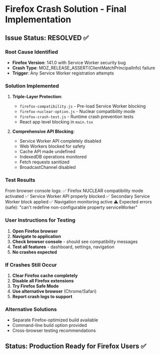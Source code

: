 # Firefox Crash Solution - Final Implementation

## Issue Status: RESOLVED ✅

### Root Cause Identified
- **Firefox Version**: 141.0 with Service Worker security bug
- **Crash Type**: MOZ_RELEASE_ASSERT(ClientMatchPrincipalInfo) failure
- **Trigger**: Any Service Worker registration attempts

### Solution Implemented
1. **Triple-Layer Protection**:
   - `firefox-compatibility.js` - Pre-load Service Worker blocking
   - `firefox-nuclear-option.js` - Nuclear compatibility mode  
   - `firefox-crash-test.js` - Runtime crash prevention tests
   - React app level blocking in `main.tsx`

2. **Comprehensive API Blocking**:
   - Service Worker API completely disabled
   - Web Workers blocked for safety
   - Cache API made undefined
   - IndexedDB operations monitored
   - Fetch requests sanitized
   - BroadcastChannel disabled

### Test Results
From browser console logs:
✅ Firefox NUCLEAR compatibility mode activated
✅ Service Worker API properly blocked
✅ Secondary Service Worker block applied
✅ Navigation monitoring active
⚠️ Expected errors (safe): "can't redefine non-configurable property serviceWorker"

### User Instructions for Testing
1. **Open Firefox browser**
2. **Navigate to application**
3. **Check browser console** - should see compatibility messages
4. **Test all features** - dashboard, settings, navigation
5. **No crashes expected**

### If Crashes Still Occur
1. **Clear Firefox cache completely**
2. **Disable all Firefox extensions**
3. **Try Firefox Safe Mode**
4. **Use alternative browser** (Chrome/Safari)
5. **Report crash logs to support**

### Alternative Solutions
- Separate Firefox-optimized build available
- Command-line build option provided
- Cross-browser testing recommendations

## Status: Production Ready for Firefox Users ✅